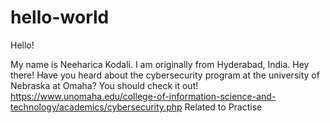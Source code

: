 # hello-world

Hello!

My name is Neeharica Kodali. I am originally from Hyderabad, India.
Hey there! Have you heard about the cybersecurity program at the university of Nebraska at Omaha? You should check it out!
https://www.unomaha.edu/college-of-information-science-and-technology/academics/cybersecurity.php
Related to Practise
